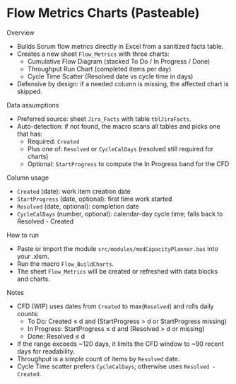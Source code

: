 # Flow Metrics Charts (Pasteable)

Overview
- Builds Scrum flow metrics directly in Excel from a sanitized facts table.
- Creates a new sheet `Flow_Metrics` with three charts:
  - Cumulative Flow Diagram (stacked To Do / In Progress / Done)
  - Throughput Run Chart (completed items per day)
  - Cycle Time Scatter (Resolved date vs cycle time in days)
- Defensive by design: if a needed column is missing, the affected chart is skipped.

Data assumptions
- Preferred source: sheet `Jira_Facts` with table `tblJiraFacts`.
- Auto-detection: if not found, the macro scans all tables and picks one that has:
  - Required: `Created`
  - Plus one of: `Resolved` or `CycleCalDays` (resolved still required for charts)
  - Optional: `StartProgress` to compute the In Progress band for the CFD

Column usage
- `Created` (date): work item creation date
- `StartProgress` (date, optional): first time work started
- `Resolved` (date, optional): completion date
- `CycleCalDays` (number, optional): calendar-day cycle time; falls back to Resolved - Created

How to run
- Paste or import the module `src/modules/modCapacityPlanner.bas` into your .xlsm.
- Run the macro `Flow_BuildCharts`.
- The sheet `Flow_Metrics` will be created or refreshed with data blocks and charts.

Notes
- CFD (WIP) uses dates from `Created` to max(`Resolved`) and rolls daily counts:
  - To Do: Created ≤ d and (StartProgress > d or StartProgress missing)
  - In Progress: StartProgress ≤ d and (Resolved > d or missing)
  - Done: Resolved ≤ d
- If the range exceeds ~120 days, it limits the CFD window to ~90 recent days for readability.
- Throughput is a simple count of items by `Resolved` date.
- Cycle Time scatter prefers `CycleCalDays`; otherwise uses `Resolved - Created`.
